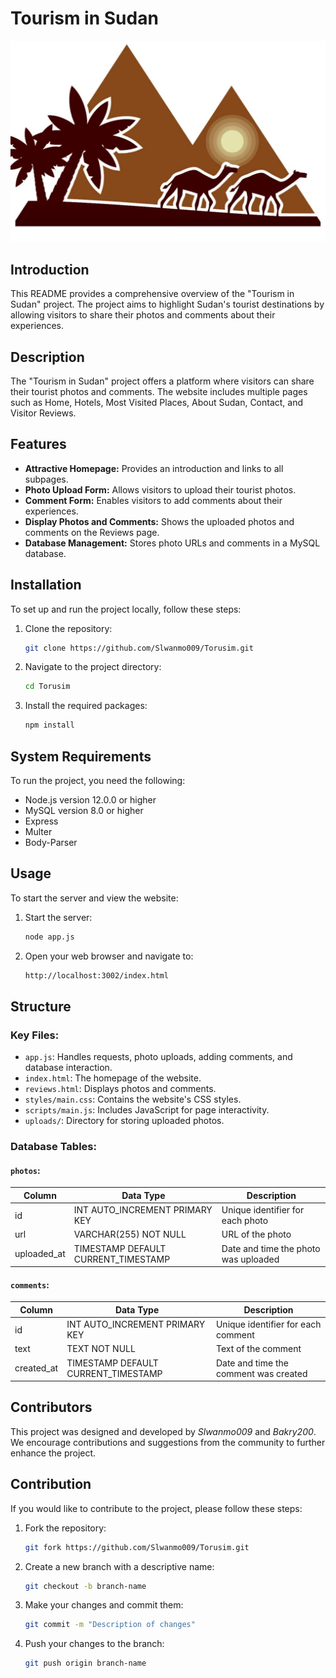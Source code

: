 # Tourism in Sudan

![](images/logo.jpg)

## Introduction
This README provides a comprehensive overview of the "Tourism in Sudan" project. The project aims to highlight Sudan's tourist destinations by allowing visitors to share their photos and comments about their experiences.

## Description
The "Tourism in Sudan" project offers a platform where visitors can share their tourist photos and comments. The website includes multiple pages such as Home, Hotels, Most Visited Places, About Sudan, Contact, and Visitor Reviews.

## Features
- **Attractive Homepage:** Provides an introduction and links to all subpages.
- **Photo Upload Form:** Allows visitors to upload their tourist photos.
- **Comment Form:** Enables visitors to add comments about their experiences.
- **Display Photos and Comments:** Shows the uploaded photos and comments on the Reviews page.
- **Database Management:** Stores photo URLs and comments in a MySQL database.

## Installation
To set up and run the project locally, follow these steps:

1. Clone the repository:
    ```bash
    git clone https://github.com/Slwanmo009/Torusim.git
    ```

2. Navigate to the project directory:
    ```bash
    cd Torusim
    ```

3. Install the required packages:
    ```bash
    npm install
    ```

## System Requirements
To run the project, you need the following:
- Node.js version 12.0.0 or higher
- MySQL version 8.0 or higher
- Express
- Multer
- Body-Parser

## Usage
To start the server and view the website:
1. Start the server:
    ```bash
    node app.js
    ```

2. Open your web browser and navigate to:
    ```bash
    http://localhost:3002/index.html
    ```

## Structure
### Key Files:
- `app.js`: Handles requests, photo uploads, adding comments, and database interaction.
- `index.html`: The homepage of the website.
- `reviews.html`: Displays photos and comments.
- `styles/main.css`: Contains the website's CSS styles.
- `scripts/main.js`: Includes JavaScript for page interactivity.
- `uploads/`: Directory for storing uploaded photos.

### Database Tables:
#### `photos`:
| Column        | Data Type                        | Description                          |
|---------------|----------------------------------|--------------------------------------|
| id            | INT AUTO_INCREMENT PRIMARY KEY  | Unique identifier for each photo     |
| url           | VARCHAR(255) NOT NULL            | URL of the photo                     |
| uploaded_at   | TIMESTAMP DEFAULT CURRENT_TIMESTAMP | Date and time the photo was uploaded |

#### `comments`:
| Column        | Data Type                        | Description                          |
|---------------|----------------------------------|--------------------------------------|
| id            | INT AUTO_INCREMENT PRIMARY KEY  | Unique identifier for each comment   |
| text          | TEXT NOT NULL                    | Text of the comment                  |
| created_at    | TIMESTAMP DEFAULT CURRENT_TIMESTAMP | Date and time the comment was created |

## Contributors
This project was designed and developed by _Slwanmo009_ and _Bakry200_. We encourage contributions and suggestions from the community to further enhance the project.

## Contribution
If you would like to contribute to the project, please follow these steps:
1. Fork the repository:
    ```bash
    git fork https://github.com/Slwanmo009/Torusim.git
    ```

2. Create a new branch with a descriptive name:
    ```bash
    git checkout -b branch-name
    ```

3. Make your changes and commit them:
    ```bash
    git commit -m "Description of changes"
    ```

4. Push your changes to the branch:
    ```bash
    git push origin branch-name
    ```
